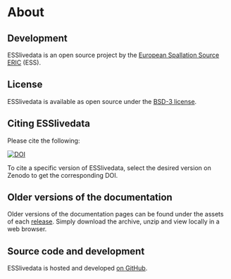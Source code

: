# About

## Development

ESSlivedata is an open source project by the [European Spallation Source ERIC](https://ess.eu/) (ESS).

## License

ESSlivedata is available as open source under the [BSD-3 license](https://opensource.org/license/BSD-3-Clause).

## Citing ESSlivedata

Please cite the following:

[![DOI](https://zenodo.org/badge/FIXME.svg)](https://zenodo.org/doi/10.5281/zenodo.FIXME)

To cite a specific version of ESSlivedata, select the desired version on Zenodo to get the corresponding DOI.

## Older versions of the documentation

Older versions of the documentation pages can be found under the assets of each [release](https://github.com/scipp/esslivedata/releases).
Simply download the archive, unzip and view locally in a web browser.

## Source code and development

ESSlivedata is hosted and developed [on GitHub](https://github.com/scipp/esslivedata).
